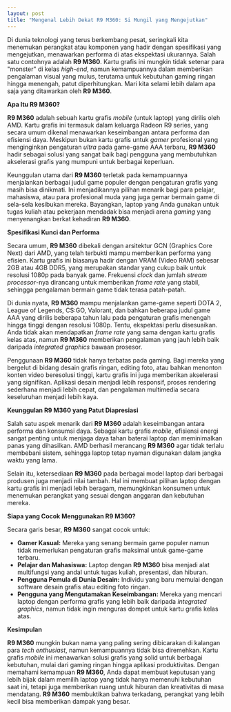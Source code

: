 ```yaml
---
layout: post
title: "Mengenal Lebih Dekat R9 M360: Si Mungil yang Mengejutkan"
---
```


Di dunia teknologi yang terus berkembang pesat, seringkali kita menemukan perangkat atau komponen yang hadir dengan spesifikasi yang mengejutkan, menawarkan performa di atas ekspektasi ukurannya. Salah satu contohnya adalah **R9 M360**. Kartu grafis ini mungkin tidak setenar para "monster" di kelas *high-end*, namun kemampuannya dalam memberikan pengalaman visual yang mulus, terutama untuk kebutuhan gaming ringan hingga menengah, patut diperhitungkan. Mari kita selami lebih dalam apa saja yang ditawarkan oleh **R9 M360**.

**Apa Itu R9 M360?**

**R9 M360** adalah sebuah kartu grafis *mobile* (untuk laptop) yang dirilis oleh AMD. Kartu grafis ini termasuk dalam keluarga Radeon R9 series, yang secara umum dikenal menawarkan keseimbangan antara performa dan efisiensi daya. Meskipun bukan kartu grafis untuk *gamer* profesional yang menginginkan pengaturan *ultra* pada game-game AAA terbaru, **R9 M360** hadir sebagai solusi yang sangat baik bagi pengguna yang membutuhkan akselerasi grafis yang mumpuni untuk berbagai keperluan.

Keunggulan utama dari **R9 M360** terletak pada kemampuannya menjalankan berbagai judul game populer dengan pengaturan grafis yang masih bisa dinikmati. Ini menjadikannya pilihan menarik bagi para pelajar, mahasiswa, atau para profesional muda yang juga gemar bermain game di sela-sela kesibukan mereka. Bayangkan, laptop yang Anda gunakan untuk tugas kuliah atau pekerjaan mendadak bisa menjadi arena *gaming* yang menyenangkan berkat kehadiran **R9 M360**.

**Spesifikasi Kunci dan Performa**

Secara umum, **R9 M360** dibekali dengan arsitektur GCN (Graphics Core Next) dari AMD, yang telah terbukti mampu memberikan performa yang efisien. Kartu grafis ini biasanya hadir dengan VRAM (Video RAM) sebesar 2GB atau 4GB DDR5, yang merupakan standar yang cukup baik untuk resolusi 1080p pada banyak game. Frekuensi *clock* dan jumlah *stream processor*-nya dirancang untuk memberikan *frame rate* yang stabil, sehingga pengalaman bermain game tidak terasa patah-patah.

Di dunia nyata, **R9 M360** mampu menjalankan game-game seperti DOTA 2, League of Legends, CS:GO, Valorant, dan bahkan beberapa judul game AAA yang dirilis beberapa tahun lalu pada pengaturan grafis menengah hingga tinggi dengan resolusi 1080p. Tentu, ekspektasi perlu disesuaikan. Anda tidak akan mendapatkan *frame rate* yang sama dengan kartu grafis kelas atas, namun **R9 M360** memberikan pengalaman yang jauh lebih baik daripada *integrated graphics* bawaan prosesor.

Penggunaan **R9 M360** tidak hanya terbatas pada gaming. Bagi mereka yang bergelut di bidang desain grafis ringan, editing foto, atau bahkan menonton konten video beresolusi tinggi, kartu grafis ini juga memberikan akselerasi yang signifikan. Aplikasi desain menjadi lebih responsif, proses rendering sederhana menjadi lebih cepat, dan pengalaman multimedia secara keseluruhan menjadi lebih kaya.

**Keunggulan R9 M360 yang Patut Diapresiasi**

Salah satu aspek menarik dari **R9 M360** adalah keseimbangan antara performa dan konsumsi daya. Sebagai kartu grafis *mobile*, efisiensi energi sangat penting untuk menjaga daya tahan baterai laptop dan meminimalkan panas yang dihasilkan. AMD berhasil merancang **R9 M360** agar tidak terlalu membebani sistem, sehingga laptop tetap nyaman digunakan dalam jangka waktu yang lama.

Selain itu, ketersediaan **R9 M360** pada berbagai model laptop dari berbagai produsen juga menjadi nilai tambah. Hal ini membuat pilihan laptop dengan kartu grafis ini menjadi lebih beragam, memungkinkan konsumen untuk menemukan perangkat yang sesuai dengan anggaran dan kebutuhan mereka.

**Siapa yang Cocok Menggunakan R9 M360?**

Secara garis besar, **R9 M360** sangat cocok untuk:

*   **Gamer Kasual:** Mereka yang senang bermain game populer namun tidak memerlukan pengaturan grafis maksimal untuk game-game terbaru.
*   **Pelajar dan Mahasiswa:** Laptop dengan **R9 M360** bisa menjadi alat multifungsi yang andal untuk tugas kuliah, presentasi, dan hiburan.
*   **Pengguna Pemula di Dunia Desain:** Individu yang baru memulai dengan software desain grafis atau editing foto ringan.
*   **Pengguna yang Mengutamakan Keseimbangan:** Mereka yang mencari laptop dengan performa grafis yang lebih baik daripada *integrated graphics*, namun tidak ingin menguras dompet untuk kartu grafis kelas atas.

**Kesimpulan**

**R9 M360** mungkin bukan nama yang paling sering dibicarakan di kalangan para *tech enthusiast*, namun kemampuannya tidak bisa diremehkan. Kartu grafis *mobile* ini menawarkan solusi grafis yang solid untuk berbagai kebutuhan, mulai dari gaming ringan hingga aplikasi produktivitas. Dengan memahami kemampuan **R9 M360**, Anda dapat membuat keputusan yang lebih bijak dalam memilih laptop yang tidak hanya memenuhi kebutuhan saat ini, tetapi juga memberikan ruang untuk hiburan dan kreativitas di masa mendatang. **R9 M360** membuktikan bahwa terkadang, perangkat yang lebih kecil bisa memberikan dampak yang besar.
